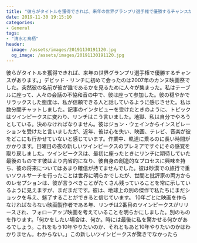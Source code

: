 ```yaml
---
title: "彼らがタイトルを獲得できれば、来年の世界グランプリ選手権で優勝するチャンスがあります。"
date: 2019-11-30 19:15:10
categories:
- General
tags:
- "清水と鳥栖"
header:
  image: /assets/images/20191130191120.jpg
  og_image: /assets/images/20191130191120.jpg
---
```


彼らがタイトルを獲得できれば、来年の世界グランプリ選手権で優勝するチャンスがあります。」デビッド・リンチに初めて会ったのは2007年のカンヌ映画祭でした。突然彼の名前が彼が誰であるかを見るために人々が集まった。私はテーブルに座って、人々の会話の不協和音の中で、彼は座って参加した。彼の穏やかでリラックスした態度は、私が信頼できる人と話しているように感じさせた。私は数分間チャットしました。記事のインタビューを受けたときのように、トピックはツインピークスに変わり、リンチはこう言いました。地獄、私は自分でやろうとしている。決めなければなりません。彼はジョン・ウェインからインスピレーションを受けたと言いましたが、近年、彼は心を失い、映画、テレビ、音楽が彼をどこにも行かせていないと感じています。作業中、軌道に乗るのに長い時間がかかります。日曜日の夜の新しいツインピークスのプレミアですぐにその感覚を取り戻しました。ツインピークスは、最初に座ったときにリンチに期待していた最後のものです彼はより内省的になり、彼自身の創造的なプロセスに興味を持ち、彼の将来についてはあまり確信が持てませんでした。彼は砂漠での旅行で重いソウルサーチを行ったことは世界に明らかでしたが、世間と批評家の両方からのレセプションは、彼が言うべきことがたくさん残っていることを常に示しているように見えますが、まだまだです。彼は、地球上の別の傑作で私たちにまだショックを与え、魅了することができると信じています。 10年ごとに映画を作らなければならない映画製作者である年、リンチは2番目のツインピークスがリリースされ、フォローアップ映画を考えていることを明らかにしました。別のものを作ります。「何かをしたい場合は、何か。時には最後に私を驚かせる何かがあるでしょう。これをもう10年やりたいのか、それともあと10年やりたいのかはわかりません。わからない。」この新しいツインピークスが驚きでなかったら
